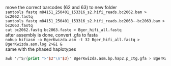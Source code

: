 move the correct barcodes (62 and 63) to new folder  
```samtools fastq m84151_250401_153316_s2.hifi_reads.bc2062.bam > bc2062.fastq```  
```samtools fastq m84151_250401_153316_s2.hifi_reads.bc2063--bc2063.bam > bc2063.fastq```  
```cat bc2062.fastq bc2063.fastq > Bger_hifi_all.fastq```  
after assembly is done, convert .gfa to fasta  
```nohup hifiasm -o BgerKwizda.asm -t 32 Bger_hifi_all.fastq > BgerKwizda.asm.log 2>&1 &```  
same with the phased haplotypes  
```awk '/^S/{print ">"$2"\n"$3}' BgerKwizda.asm.bp.hap1.p_ctg.gfa > BgerKwizda.asm.bp.hap1.p_ctg.fa
awk '/^S/{print ">"$2"\n"$3}' BgerKwizda.asm.bp.hap2.p_ctg.gfa > BgerKwizda.asm.bp.hap2.p_ctg.fa```
